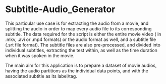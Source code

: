 # Subtitle-Audio_Generator

This particular use case is for extracting the audio from a movie, and splitting the audio in order to map every audio file to its corresponding subtitle. The data required for the script is either the entire movie video ( in .mkv, .avi or .mp4 formats) or the audio format as well, and a subtitle file (.srt file format). The subtitle files are also pre-processed, and divided into individual subtitles, extracting the test within, as well as the time duration when it was spoken in the movie. 

The main aim for this application is to prepare a dataset of movie audios, having the audio partitions as the individual data points, and with the associated subtitle as its label/tag. 
